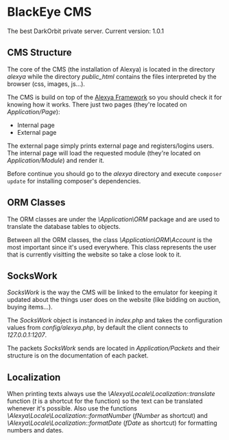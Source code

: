 BlackEye CMS
============
The best DarkOrbit private server.
Current version: 1.0.1

CMS Structure
-------------
The core of the CMS (the installation of Alexya) is located in the directory *alexya* while the directory *public_html* contains the files interpreted by the browser (css, images, js...).

The CMS is build on top of the [Alexya Framework](https://github.com/AlexyaFramework/Alexya) so you should check it for knowing how it works.
There just two pages (they're located on *Application/Page*):
 * Internal page
 * External page

The external page simply prints external page and registers/logins users.
The internal page will load the requested module (they're located on *Application/Module*) and render it.

Before continue you should go to the *alexya* directory and execute `composer update` for installing composer's dependencies.

ORM Classes
-----------
The ORM classes are under the *\Application\ORM* package and are used to translate the database tables to objects.

Between all the ORM classes, the  class *\Application\ORM\Account* is the most important since it's used everywhere. This class represents the user that is currently visitting the website so take a close look to it.

SocksWork
---------
*SocksWork* is the way the CMS will be linked to the emulator for keeping it updated about the things user does on the website (like bidding on auction, buying items...).

The *SocksWork* object is instanced in *index.php* and takes the configuration values from *config/alexya.php*, by default the client connects to *127.0.0.1:1207*.

The packets *SocksWork* sends are located in *Application/Packets* and their structure is on the documentation of each packet.

Localization
------------
When printing texts always use the *\Alexya\Locale\Localization::translate* function (*t* is a shortcut for the function) so the text can be translated whenever it's possible. Also use the functions *\Alexya\Locale\Localization::formatNumber* (*fNumber* as shortcut) and *\Alexya\Locale\Localization::formatDate* (*fDate* as shortcut) for formatting numbers and dates.
